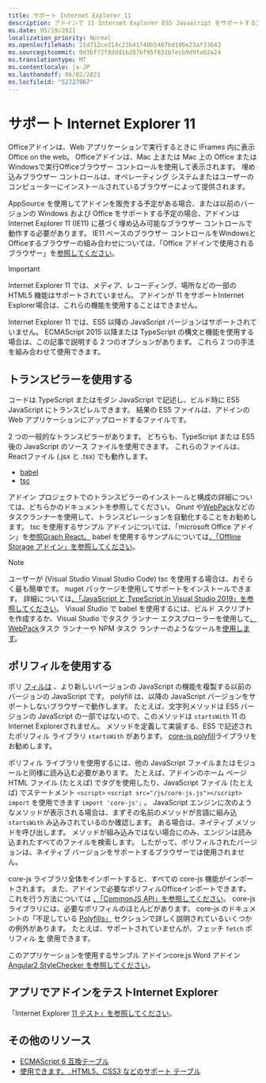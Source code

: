 ```yaml
---
title: サポート Internet Explorer 11
description: アドインで 11 Internet Explorer ES5 Javascript をサポートする方法について説明します。
ms.date: 05/19/2021
localization_priority: Normal
ms.openlocfilehash: 21d712ce214c23b41740b5407bd106e23af33643
ms.sourcegitcommit: 0d3bf72f8ddd1b287bf95f832b7ecb9d9fa62a24
ms.translationtype: MT
ms.contentlocale: ja-JP
ms.lasthandoff: 06/02/2021
ms.locfileid: "52727967"
---
```

# <a name="support-internet-explorer-11"></a>サポート Internet Explorer 11

Officeアドインは、Web アプリケーションで実行するときに IFrames 内に表示Office on the web。 Officeアドインは、Mac 上または Mac 上の Office または Windowsで実行Officeブラウザー コントロールを使用して表示されます。 埋め込みブラウザー コントロールは、オペレーティング システムまたはユーザーのコンピューターにインストールされているブラウザーによって提供されます。

AppSource を使用してアドインを販売する予定がある場合、または以前のバージョンの Windows および Office をサポートする予定の場合、アドインは Internet Explorer 11 (IE11) に基づく埋め込み可能なブラウザー コントロールで動作する必要があります。 IE11 ベースのブラウザー コントロールをWindowsとOfficeするブラウザーの組み合わせについては、「Office アドインで使用されるブラウザー」を[参照してください](../concepts/browsers-used-by-office-web-add-ins.md)。

> [!IMPORTANT]
> Internet Explorer 11 では、メディア、レコーディング、場所などの一部の HTML5 機能はサポートされていません。 アドインが 11 をサポートInternet Explorer場合は、これらの機能を使用することはできません。

Internet Explorer 11 では、ES5 以降の JavaScript バージョンはサポートされていません。 ECMAScript 2015 以降または TypeScript の構文と機能を使用する場合は、この記事で説明する 2 つのオプションがあります。 これら 2 つの手法を組み合わせて使用できます。

## <a name="use-a-transpiler"></a>トランスピラーを使用する

コードは TypeScript またはモダン JavaScript で記述し、ビルド時に ES5 JavaScript にトランスピレルできます。 結果の ES5 ファイルは、アドインの Web アプリケーションにアップロードするファイルです。

2 つの一般的なトランスピラーがあります。 どちらも、TypeScript または ES5 後の JavaScript のソース ファイルを使用できます。 これらのファイルは、Reactファイル (.jsx と .tsx) でも動作します。

- [babel](https://babeljs.io/)
- [tsc](https://www.typescriptlang.org/index.html)

アドイン プロジェクトでのトランスピラーのインストールと構成の詳細については、どちらかのドキュメントを参照してください。 Grunt や[WebPack](https://webpack.js.org/)などのタスク[](https://gruntjs.com/)ランナーを使用して、トランスピレーションを自動化することをお勧めします。 tsc を使用するサンプル アドインについては、「microsoft Office アドイン」を[参照Graph React。](https://github.com/OfficeDev/PnP-OfficeAddins/tree/3ce0e1b74152dbbe8306a091696bc4455c04c0a1/Samples/auth/Office-Add-in-Microsoft-Graph-React) babel を使用するサンプルについては[、「Offline Storage アドイン」を参照してください](https://github.com/OfficeDev/PnP-OfficeAddins/tree/3ce0e1b74152dbbe8306a091696bc4455c04c0a1/Samples/Excel.OfflineStorageAddin)。

> [!NOTE]
> ユーザーが (Visual Studio Visual Studio Code) tsc を使用する場合は、おそらく最も簡単です。 nuget パッケージを使用してサポートをインストールできます。 詳細については[、「JavaScript と TypeScript in Visual Studio 2019」を参照してください](/visualstudio/javascript/javascript-in-vs-2019)。 Visual Studio で babel を使用するには、ビルド スクリプトを作成するか、Visual Studio でタスク ランナー エクスプローラーを使用して[、WebPack](https://marketplace.visualstudio.com/items?itemName=MadsKristensen.WebPackTaskRunner)タスク ランナーや NPM タスク ランナーのようなツールを[使用します](https://marketplace.visualstudio.com/items?itemName=MadsKristensen.NPMTaskRunner)。

## <a name="use-a-polyfill"></a>ポリフィルを使用する

ポリ [フィルは](https://en.wikipedia.org/wiki/Polyfill_(programming)) 、より新しいバージョンの JavaScript の機能を複製する以前のバージョンの JavaScript です。 polyfill は、以降の JavaScript バージョンをサポートしないブラウザーで動作します。 たとえば、文字列メソッドは ES5 バージョンの JavaScript の一部ではないので、このメソッドは `startsWith` 11 のInternet Explorerされません。 メソッドを定義して実装する、ES5 で記述されたポリフィル ライブラリ `startsWith` があります。 [core-js polyfill](https://github.com/zloirock/core-js)ライブラリをお勧めします。

ポリフィル ライブラリを使用するには、他の JavaScript ファイルまたはモジュールと同様に読み込む必要があります。 たとえば、アドインのホーム ページ HTML ファイル (たとえば) でタグを使用したり、JavaScript ファイル (たとえば) でステートメント `<script>` `<script src="/js/core-js.js"></script>` `import` を使用できます `import 'core-js';` 。 JavaScript エンジンに次のようなメソッドが表示される場合は、まずその名前のメソッドが言語に組み込 `startsWith` み込みされているのか確認します。 ある場合は、ネイティブ メソッドを呼び出します。 メソッドが組み込みではない場合にのみ、エンジンは読み込まれたすべてのファイルを検索します。 したがって、ポリフィルされたバージョンは、ネイティブ バージョンをサポートするブラウザーでは使用されません。

core-js ライブラリ全体をインポートすると、すべての core-js 機能がインポートされます。 また、アドインで必要なポリフィルOfficeインポートできます。 これを行う方法については [、「CommonJS API」を参照してください](https://github.com/zloirock/core-js#commonjs-api)。 core-js ライブラリには、必要なポリフィルのほとんどがあります。 core-js のドキュメントの「不足している [Polyfills」](https://github.com/zloirock/core-js#missing-polyfills) セクションで詳しく説明されているいくつかの例外があります。 たとえば、サポートされていませんが、フェッチ `fetch` ポリフィル [を](https://github.com/github/fetch) 使用できます。

このアプリケーションを使用するサンプル アドインcore.js Word アドイン [Angular2 StyleChecker を参照してください](https://github.com/OfficeDev/Word-Add-in-Angular2-StyleChecker)。

## <a name="testing-an-add-in-on-internet-explorer"></a>アプリでアドインをテストInternet Explorer

「Internet Explorer [11 テスト」を参照してください](../testing/ie-11-testing.md)。

## <a name="additional-resources"></a>その他のリソース

- [ECMAScript 6 互換テーブル](https://kangax.github.io/compat-table/es6/)
- [使用できます。..HTML5、CSS3 などのサポート テーブル](https://caniuse.com/)
